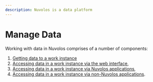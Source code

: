 ```yaml
---
description: Nuvolos is a data platform
---
```


# Manage Data

Working with data in Nuvolos comprises of a number of components:

1. [Getting data to a work instance](add-data-to-your-working-instance.md)
2. [Accessing data in a work instance via the web interface](the-table-view.md),
3. [Accessing data in a work instance via Nuvolos applications](access-data-from-applications/),
4. [Accessing data in a work instance via non-Nuvolos applications](access-data-from-applications/#accessing-data-in-non-nuvolos-applications).



